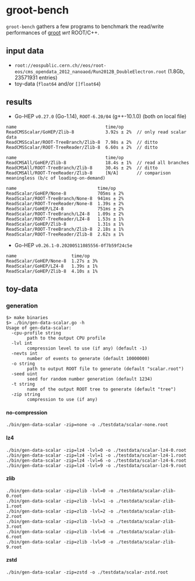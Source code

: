 # groot-bench

`groot-bench` gathers a few programs to benchmark the read/write performances of [groot](https://go-hep.org/x/hep/groot) _wrt_ ROOT/C++.


## input data

- `root://eospublic.cern.ch//eos/root-eos/cms_opendata_2012_nanoaod/Run2012B_DoubleElectron.root` (1.8Gb, 23571931 entries)
- toy-data (`float64` and/or `[]float64`)

## results

- Go-HEP `v0.27.0` (Go-1.14), `ROOT-6.20/04` (g++-10.1.0) (both on local file)

```
name                                  time/op
ReadCMSScalar/GoHEP/Zlib-8            3.92s ± 2%  // only read scalar data
ReadCMSScalar/ROOT-TreeBranch/Zlib-8  7.98s ± 2%  // ditto
ReadCMSScalar/ROOT-TreeReader/Zlib-8  6.60s ± 2%  // ditto

name                                  time/op
ReadCMSAll/GoHEP/Zlib-8               18.4s ± 1%  // read all branches
ReadCMSAll/ROOT-TreeBranch/Zlib-8     30.4s ± 2%  // ditto
ReadCMSAll/ROOT-TreeReader/Zlib-8     [N/A]       // comparison meaningless (b/c of loading-on-demand)

name                               time/op
ReadScalar/GoHEP/None-8            705ms ± 2%
ReadScalar/ROOT-TreeBranch/None-8  941ms ± 2%
ReadScalar/ROOT-TreeReader/None-8  1.39s ± 2%
ReadScalar/GoHEP/LZ4-8             751ms ± 2%
ReadScalar/ROOT-TreeBranch/LZ4-8   1.09s ± 2%
ReadScalar/ROOT-TreeReader/LZ4-8   1.53s ± 1%
ReadScalar/GoHEP/Zlib-8            1.31s ± 1%
ReadScalar/ROOT-TreeBranch/Zlib-8  2.18s ± 1%
ReadScalar/ROOT-TreeReader/Zlib-8  2.62s ± 1%
```

- Go-HEP `v0.26.1-0.20200511085556-0f7b59f24c5e`

```
name                     time/op
ReadScalar/GoHEP/None-8  1.27s ± 3%
ReadScalar/GoHEP/LZ4-8   1.39s ± 1%
ReadScalar/GoHEP/Zlib-8  4.10s ± 1%
```

## toy-data

### generation

```
$> make binaries
$> ./bin/gen-data-scalar.go -h
Usage of gen-data-scalar:
  -cpu-profile string
    	path to the output CPU profile
  -lvl int
    	compression level to use (if any) (default -1)
  -nevts int
    	number of events to generate (default 10000000)
  -o string
    	path to output ROOT file to generate (default "scalar.root")
  -seed uint
    	seed for random number generation (default 1234)
  -t string
    	name of the output ROOT tree to generate (default "tree")
  -zip string
    	compression to use (if any)
```

#### no-compression

```
./bin/gen-data-scalar -zip=none -o ./testdata/scalar-none.root
```

#### lz4

```
./bin/gen-data-scalar -zip=lz4 -lvl=0 -o ./testdata/scalar-lz4-0.root
./bin/gen-data-scalar -zip=lz4 -lvl=1 -o ./testdata/scalar-lz4-1.root
./bin/gen-data-scalar -zip=lz4 -lvl=6 -o ./testdata/scalar-lz4-6.root
./bin/gen-data-scalar -zip=lz4 -lvl=9 -o ./testdata/scalar-lz4-9.root
```

#### zlib

```
./bin/gen-data-scalar -zip=zlib -lvl=0 -o ./testdata/scalar-zlib-0.root
./bin/gen-data-scalar -zip=zlib -lvl=1 -o ./testdata/scalar-zlib-1.root
./bin/gen-data-scalar -zip=zlib -lvl=2 -o ./testdata/scalar-zlib-2.root
./bin/gen-data-scalar -zip=zlib -lvl=3 -o ./testdata/scalar-zlib-3.root
./bin/gen-data-scalar -zip=zlib -lvl=6 -o ./testdata/scalar-zlib-6.root
./bin/gen-data-scalar -zip=zlib -lvl=9 -o ./testdata/scalar-zlib-9.root
```

#### zstd

```
./bin/gen-data-scalar -zip=zstd -o ./testdata/scalar-zstd.root
```
